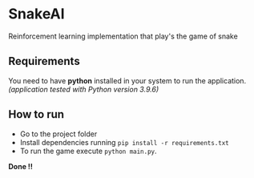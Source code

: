 # SnakeAI
Reinforcement learning implementation that play's the game of snake


## Requirements

You need to have **python** installed in your system to run the application. _(application tested with Python version 3.9.6)_

## How to run
+ Go to the project folder
+ Install dependencies running ```pip install -r requirements.txt```
+ To run the game execute ```python main.py```.

**Done !!**

